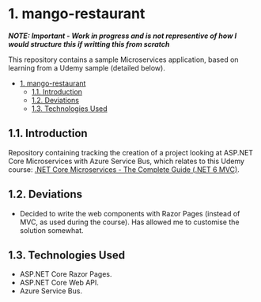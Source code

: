 # 1. mango-restaurant

***NOTE: Important - Work in progress and is not representive of how I would structure this if writting this from scratch***

This repository contains a sample Microservices application, based on learning from a Udemy sample (detailed below).
- [1. mango-restaurant](#1-mango-restaurant)
  - [1.1. Introduction](#11-introduction)
  - [1.2. Deviations](#12-deviations)
  - [1.3. Technologies Used](#13-technologies-used)
  
## 1.1. Introduction

Repository containing tracking the creation of a project looking at ASP.NET Core Microservices with Azure Service Bus, which relates to this Udemy course: [.NET Core Microservices - The Complete Guide (.NET 6 MVC)](https://www.udemy.com/course/net-core-microservices-the-complete-guide-net-6-mvc/).

## 1.2. Deviations

- Decided to write the web components with Razor Pages (instead of MVC, as used during the course). Has allowed me to customise the solution somewhat.

## 1.3. Technologies Used

- ASP.NET Core Razor Pages.
- ASP.NET Core Web API.
- Azure Service Bus.
